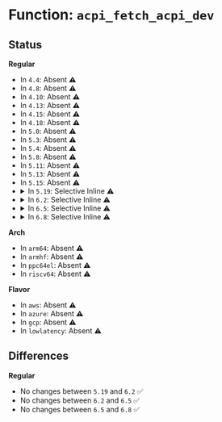 # Function: <code>acpi_fetch_acpi_dev</code>

## Status
<b>Regular</b>
<ul>
<li>
In <code>4.4</code>: Absent ⚠️
</li>
<li>
In <code>4.8</code>: Absent ⚠️
</li>
<li>
In <code>4.10</code>: Absent ⚠️
</li>
<li>
In <code>4.13</code>: Absent ⚠️
</li>
<li>
In <code>4.15</code>: Absent ⚠️
</li>
<li>
In <code>4.18</code>: Absent ⚠️
</li>
<li>
In <code>5.0</code>: Absent ⚠️
</li>
<li>
In <code>5.3</code>: Absent ⚠️
</li>
<li>
In <code>5.4</code>: Absent ⚠️
</li>
<li>
In <code>5.8</code>: Absent ⚠️
</li>
<li>
In <code>5.11</code>: Absent ⚠️
</li>
<li>
In <code>5.13</code>: Absent ⚠️
</li>
<li>
In <code>5.15</code>: Absent ⚠️
</li>
<li>
<details>
<summary>In <code>5.19</code>: Selective Inline ⚠️</summary>

```c
struct acpi_device *acpi_fetch_acpi_dev(acpi_handle handle);
```

**Collision:** Unique Global

**Inline:** Selective

**Transformation:** False

**Instances:**

```
In drivers/acpi/scan.c (ffffffff834aa0ff)
Location: drivers/acpi/scan.c:598
Inline: True
Inline callers:
  - drivers/acpi/scan.c:acpi_scan_init
  - drivers/acpi/scan.c:acpi_bus_check_add
  - drivers/acpi/scan.c:acpi_init_device_object
  - drivers/acpi/scan.c:acpi_bus_online
  - drivers/acpi/scan.c:acpi_bus_offline
Direct callers:
  - drivers/pci/hotplug/acpiphp_glue.c:acpiphp_add_context
  - drivers/acpi/device_pm.c:acpi_bus_can_wakeup
  - drivers/acpi/device_pm.c:acpi_bus_power_manageable
  - drivers/acpi/device_pm.c:acpi_bus_update_power
  - drivers/acpi/device_pm.c:acpi_bus_set_power
  - drivers/acpi/resource.c:acpi_res_consumer_cb
  - drivers/acpi/dock.c:docked_show
  - drivers/acpi/pci_root.c:acpi_get_pci_dev
  - drivers/acpi/pci_root.c:acpi_get_pci_dev
  - drivers/acpi/pci_link.c:acpi_pci_link_free_irq
  - drivers/acpi/pci_link.c:acpi_pci_link_allocate_irq
  - drivers/acpi/power.c:acpi_add_power_resource
  - drivers/acpi/power.c:acpi_extract_power_resources
  - drivers/acpi/property.c:__acpi_node_get_property_reference
  - drivers/acpi/property.c:__acpi_node_get_property_reference
  - drivers/acpi/x86/s2idle.c:lpi_check_constraints
  - drivers/acpi/processor_driver.c:acpi_soft_cpu_dead
  - drivers/acpi/processor_driver.c:acpi_soft_cpu_online
  - drivers/acpi/processor_idle.c:acpi_processor_get_lpi_info
  - drivers/acpi/thermal.c:acpi_thermal_cooling_device_cb
  - drivers/acpi/thermal.c:acpi_thermal_cooling_device_cb
  - drivers/pnp/pnpacpi/core.c:pnpacpi_add_device_handler
  - drivers/tty/serdev/core.c:acpi_serdev_add_device
  - drivers/iommu/intel/dmar.c:dmar_dev_scope_init
  - drivers/spi/spi.c:acpi_spi_add_device
  - drivers/spi/spi.c:acpi_spi_add_resource
  - drivers/usb/core/usb-acpi.c:usb_acpi_get_companion_for_port
  - drivers/i2c/i2c-core-acpi.c:i2c_acpi_lookup_speed
  - drivers/i2c/i2c-core-acpi.c:i2c_acpi_add_device
  - drivers/i2c/i2c-core-acpi.c:i2c_acpi_get_info
```
**Symbols:**

```
ffffffff8182e640-ffffffff8182e6cd: acpi_fetch_acpi_dev (STB_GLOBAL)
```
</details>
</li>
<li>
<details>
<summary>In <code>6.2</code>: Selective Inline ⚠️</summary>

```c
struct acpi_device *acpi_fetch_acpi_dev(acpi_handle handle);
```

**Collision:** Unique Global

**Inline:** Selective

**Transformation:** False

**Instances:**

```
In drivers/acpi/scan.c (ffffffff83ee1f06)
Location: drivers/acpi/scan.c:590
Inline: True
Inline callers:
  - drivers/acpi/scan.c:acpi_scan_init
  - drivers/acpi/scan.c:acpi_bus_check_add
  - drivers/acpi/scan.c:acpi_init_device_object
  - drivers/acpi/scan.c:acpi_bus_online
  - drivers/acpi/scan.c:acpi_bus_offline
Direct callers:
  - drivers/pci/hotplug/acpiphp_glue.c:acpiphp_add_context
  - drivers/acpi/device_pm.c:acpi_bus_can_wakeup
  - drivers/acpi/device_pm.c:acpi_bus_power_manageable
  - drivers/acpi/device_pm.c:acpi_bus_update_power
  - drivers/acpi/device_pm.c:acpi_bus_set_power
  - drivers/acpi/resource.c:acpi_res_consumer_cb
  - drivers/acpi/dock.c:docked_show
  - drivers/acpi/pci_root.c:acpi_pci_osc_control_set
  - drivers/acpi/pci_root.c:acpi_get_pci_dev
  - drivers/acpi/pci_root.c:acpi_is_root_bridge
  - drivers/acpi/pci_link.c:acpi_pci_link_free_irq
  - drivers/acpi/pci_link.c:acpi_pci_link_allocate_irq
  - drivers/acpi/power.c:acpi_add_power_resource
  - drivers/acpi/power.c:acpi_extract_power_resources
  - drivers/acpi/property.c:__acpi_node_get_property_reference
  - drivers/acpi/property.c:__acpi_node_get_property_reference
  - drivers/acpi/x86/s2idle.c:lpi_check_constraints
  - drivers/acpi/processor_driver.c:acpi_soft_cpu_dead
  - drivers/acpi/processor_driver.c:acpi_soft_cpu_online
  - drivers/acpi/processor_idle.c:acpi_processor_get_lpi_info
  - drivers/acpi/thermal.c:acpi_thermal_cooling_device_cb
  - drivers/acpi/thermal.c:acpi_thermal_cooling_device_cb
  - drivers/pnp/pnpacpi/core.c:pnpacpi_add_device_handler
  - drivers/tty/serdev/core.c:acpi_serdev_add_device
  - drivers/iommu/intel/dmar.c:dmar_dev_scope_init
  - drivers/spi/spi.c:acpi_spi_add_device
  - drivers/spi/spi.c:acpi_spi_add_resource
  - drivers/usb/core/usb-acpi.c:usb_acpi_get_companion_for_port
  - drivers/i2c/i2c-core-acpi.c:i2c_acpi_lookup_speed
  - drivers/i2c/i2c-core-acpi.c:i2c_acpi_add_device
  - drivers/i2c/i2c-core-acpi.c:i2c_acpi_get_info
```
**Symbols:**

```
ffffffff819610d0-ffffffff8196115d: acpi_fetch_acpi_dev (STB_GLOBAL)
```
</details>
</li>
<li>
<details>
<summary>In <code>6.5</code>: Selective Inline ⚠️</summary>

```c
struct acpi_device *acpi_fetch_acpi_dev(acpi_handle handle);
```

**Collision:** Unique Global

**Inline:** Selective

**Transformation:** False

**Instances:**

```
In drivers/acpi/scan.c (ffffffff837078c6)
Location: drivers/acpi/scan.c:589
Inline: True
Inline callers:
  - drivers/acpi/scan.c:acpi_scan_init
  - drivers/acpi/scan.c:acpi_bus_scan
  - drivers/acpi/scan.c:acpi_bus_check_add
  - drivers/acpi/scan.c:acpi_init_device_object
  - drivers/acpi/scan.c:acpi_bus_online
  - drivers/acpi/scan.c:acpi_bus_offline
Direct callers:
  - drivers/pci/hotplug/acpiphp_glue.c:acpiphp_add_context
  - drivers/acpi/device_pm.c:acpi_bus_can_wakeup
  - drivers/acpi/device_pm.c:acpi_bus_power_manageable
  - drivers/acpi/device_pm.c:acpi_bus_update_power
  - drivers/acpi/device_pm.c:acpi_bus_set_power
  - drivers/acpi/resource.c:acpi_res_consumer_cb
  - drivers/acpi/dock.c:docked_show
  - drivers/acpi/pci_root.c:acpi_pci_osc_control_set
  - drivers/acpi/pci_root.c:acpi_get_pci_dev
  - drivers/acpi/pci_root.c:acpi_is_root_bridge
  - drivers/acpi/pci_link.c:acpi_pci_link_free_irq
  - drivers/acpi/pci_link.c:acpi_pci_link_allocate_irq
  - drivers/acpi/power.c:acpi_add_power_resource
  - drivers/acpi/power.c:acpi_extract_power_resources
  - drivers/acpi/property.c:__acpi_node_get_property_reference
  - drivers/acpi/property.c:__acpi_node_get_property_reference
  - drivers/acpi/processor_driver.c:acpi_soft_cpu_dead
  - drivers/acpi/processor_driver.c:acpi_soft_cpu_online
  - drivers/acpi/processor_idle.c:acpi_processor_get_lpi_info
  - drivers/acpi/thermal.c:acpi_thermal_cooling_device_cb
  - drivers/acpi/thermal.c:acpi_thermal_cooling_device_cb
  - drivers/pnp/pnpacpi/core.c:pnpacpi_add_device_handler
  - drivers/tty/serdev/core.c:acpi_serdev_add_device
  - drivers/iommu/intel/dmar.c:dmar_dev_scope_init
  - drivers/spi/spi.c:acpi_spi_add_device
  - drivers/spi/spi.c:acpi_spi_add_resource
  - drivers/usb/core/usb-acpi.c:usb_acpi_get_companion_for_port
  - drivers/i2c/i2c-core-acpi.c:i2c_acpi_lookup_speed
  - drivers/i2c/i2c-core-acpi.c:i2c_acpi_add_device
  - drivers/i2c/i2c-core-acpi.c:i2c_acpi_get_info
```
**Symbols:**

```
ffffffff819a74e0-ffffffff819a756d: acpi_fetch_acpi_dev (STB_GLOBAL)
```
</details>
</li>
<li>
<details>
<summary>In <code>6.8</code>: Selective Inline ⚠️</summary>

```c
struct acpi_device *acpi_fetch_acpi_dev(acpi_handle handle);
```

**Collision:** Unique Global

**Inline:** Selective

**Transformation:** False

**Instances:**

```
In drivers/acpi/scan.c (ffffffff8393ac96)
Location: drivers/acpi/scan.c:589
Inline: True
Inline callers:
  - drivers/acpi/scan.c:acpi_scan_init
  - drivers/acpi/scan.c:acpi_bus_scan
  - drivers/acpi/scan.c:acpi_bus_check_add
  - drivers/acpi/scan.c:acpi_init_device_object
  - drivers/acpi/scan.c:acpi_bus_online
  - drivers/acpi/scan.c:acpi_bus_offline
Direct callers:
  - drivers/pci/hotplug/acpiphp_glue.c:acpiphp_add_context
  - drivers/acpi/device_pm.c:acpi_bus_can_wakeup
  - drivers/acpi/device_pm.c:acpi_bus_power_manageable
  - drivers/acpi/device_pm.c:acpi_bus_update_power
  - drivers/acpi/device_pm.c:acpi_bus_set_power
  - drivers/acpi/mipi-disco-img.c:init_crs_csi2_swnodes
  - drivers/acpi/resource.c:acpi_res_consumer_cb
  - drivers/acpi/dock.c:docked_show
  - drivers/acpi/pci_root.c:acpi_pci_osc_control_set
  - drivers/acpi/pci_root.c:acpi_get_pci_dev
  - drivers/acpi/pci_root.c:acpi_is_root_bridge
  - drivers/acpi/pci_link.c:acpi_pci_link_free_irq
  - drivers/acpi/pci_link.c:acpi_pci_link_allocate_irq
  - drivers/acpi/power.c:acpi_add_power_resource
  - drivers/acpi/power.c:acpi_extract_power_resources
  - drivers/acpi/property.c:__acpi_node_get_property_reference
  - drivers/acpi/property.c:__acpi_node_get_property_reference
  - drivers/acpi/property.c:acpi_parse_string_ref
  - drivers/acpi/processor_driver.c:acpi_soft_cpu_dead
  - drivers/acpi/processor_driver.c:acpi_soft_cpu_online
  - drivers/acpi/processor_idle.c:acpi_processor_get_lpi_info
  - drivers/acpi/thermal.c:bind_unbind_cdev_cb
  - drivers/pnp/pnpacpi/core.c:pnpacpi_add_device_handler
  - drivers/tty/serdev/core.c:acpi_serdev_add_device
  - drivers/iommu/intel/dmar.c:dmar_dev_scope_init
  - drivers/spi/spi.c:acpi_spi_add_device
  - drivers/spi/spi.c:acpi_spi_add_resource
  - drivers/usb/core/usb-acpi.c:usb_acpi_get_companion_for_port
  - drivers/i2c/i2c-core-acpi.c:i2c_acpi_lookup_speed
  - drivers/i2c/i2c-core-acpi.c:i2c_acpi_add_device
  - drivers/i2c/i2c-core-acpi.c:i2c_acpi_get_info
```
**Symbols:**

```
ffffffff819eff80-ffffffff819f000d: acpi_fetch_acpi_dev (STB_GLOBAL)
```
</details>
</li>
</ul>
<b>Arch</b>
<ul>
<li>
In <code>arm64</code>: Absent ⚠️
</li>
<li>
In <code>armhf</code>: Absent ⚠️
</li>
<li>
In <code>ppc64el</code>: Absent ⚠️
</li>
<li>
In <code>riscv64</code>: Absent ⚠️
</li>
</ul>
<b>Flavor</b>
<ul>
<li>
In <code>aws</code>: Absent ⚠️
</li>
<li>
In <code>azure</code>: Absent ⚠️
</li>
<li>
In <code>gcp</code>: Absent ⚠️
</li>
<li>
In <code>lowlatency</code>: Absent ⚠️
</li>
</ul>

## Differences
<b>Regular</b>
<ul>
<li>
No changes between <code>5.19</code> and <code>6.2</code> ✅
</li>
<li>
No changes between <code>6.2</code> and <code>6.5</code> ✅
</li>
<li>
No changes between <code>6.5</code> and <code>6.8</code> ✅
</li>
</ul>

